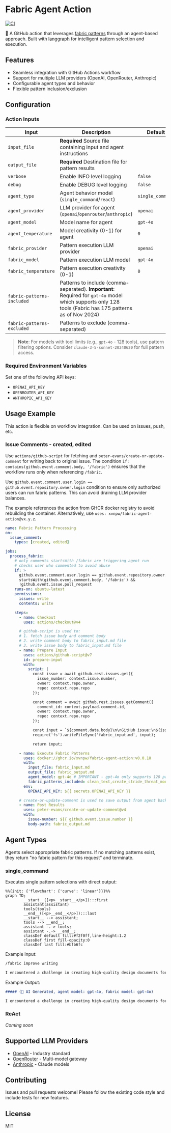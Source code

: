 # Fabric Agent Action

[![CI](https://github.com/xvnpw/fabric-agent-action/actions/workflows/ci.yaml/badge.svg)](https://github.com/xvnpw/fabric-agent-action/actions/workflows/ci.yaml)

🤖 A GitHub action that leverages [fabric patterns](https://github.com/danielmiessler/fabric/tree/main/patterns) through an agent-based approach. Built with [langgraph](https://www.langchain.com/langgraph) for intelligent pattern selection and execution.

## Features

- Seamless integration with GitHub Actions workflow
- Support for multiple LLM providers (OpenAI, OpenRouter, Anthropic)
- Configurable agent types and behavior
- Flexible pattern inclusion/exclusion

## Configuration

### Action Inputs

| Input | Description | Default |
|-------|-------------|---------|
| `input_file` | **Required** Source file containing input and agent instructions | |
| `output_file` | **Required** Destination file for pattern results | |
| `verbose` | Enable INFO level logging | `false` |
| `debug` | Enable DEBUG level logging | `false` |
| `agent_type` | Agent behavior model (`single_command`/`react`) | `single_command` |
| `agent_provider` | LLM provider for agent (`openai`/`openrouter`/`anthropic`) | `openai` |
| `agent_model` | Model name for agent | `gpt-4o` |
| `agent_temperature` | Model creativity (0-1) for agent | `0` |
| `fabric_provider` | Pattern execution LLM provider | `openai` |
| `fabric_model` | Pattern execution LLM model | `gpt-4o` |
| `fabric_temperature` | Pattern execution creativity (0-1) | `0` |
| `fabric-patterns-included` | Patterns to include (comma-separated). **Important**: Required for `gpt-4o` model which supports only 128 tools (Fabric has 175 patterns as of Nov 2024) | |
| `fabric-patterns-excluded` | Patterns to exclude (comma-separated) | |

> **Note**: For models with tool limits (e.g., `gpt-4o` - 128 tools), use pattern filtering options. Consider `claude-3-5-sonnet-20240620` for full pattern access.

### Required Environment Variables

Set one of the following API keys:
- `OPENAI_API_KEY`
- `OPENROUTER_API_KEY`
- `ANTHROPIC_API_KEY`

## Usage Example

This action is flexible on workflow integration. Can be used on issues, push, etc.

### Issue Comments - created, edited

Use `actions/github-script` for fetching and `peter-evans/create-or-update-comment` for writing back to original issue. The condition `if: contains(github.event.comment.body, '/fabric')` ensures that the workflow runs only when referencing `/fabric`.

Use `github.event.comment.user.login == github.event.repository.owner.login` condition to ensure only authorized users can run fabric patterns. This can avoid draining LLM provider balances.

The example references the action from GHCR docker registry to avoid rebuilding the container. Alternatively, use `uses: xvnpw/fabric-agent-action@vx.y.z`.

```yaml
name: Fabric Pattern Processing
on:
  issue_comment:
    types: [created, edited]

jobs:
  process_fabric:
    # only comments startsWith /fabric are triggering agent run
    # checks user who commented to avoid abuse
    if: >
      github.event.comment.user.login == github.event.repository.owner.login &&
      startsWith(github.event.comment.body, '/fabric') &&
      !github.event.issue.pull_request
    runs-on: ubuntu-latest
    permissions:
      issues: write
      contents: write

    steps:
      - name: Checkout
        uses: actions/checkout@v4

      # github-script is used to:
      # 1. fetch issue body and comment body
      # 2. write comment body to fabric_input.md file
      # 3. write issue body to fabric_input.md file
      - name: Prepare Input
        uses: actions/github-script@v7
        id: prepare-input
        with:
          script: |
            const issue = await github.rest.issues.get({
              issue_number: context.issue.number,
              owner: context.repo.owner,
              repo: context.repo.repo
            });

            const comment = await github.rest.issues.getComment({
              comment_id: context.payload.comment.id,
              owner: context.repo.owner,
              repo: context.repo.repo
            });

            const input = `${comment.data.body}\n\nGitHub issue:\n${issue.data.body}`;
            require('fs').writeFileSync('fabric_input.md', input);

            return input;

      - name: Execute Fabric Patterns
        uses: docker://ghcr.io/xvnpw/fabric-agent-action:v0.0.18
        with:
          input_file: fabric_input.md
          output_file: fabric_output.md
          agent_model: gpt-4o # IMPORTANT - gpt-4o only supports 128 patterns - you need to use fabric_patterns_included/fabric_patterns_excluded
          fabric_patterns_included: clean_text,create_stride_threat_model,create_design_document,review_design,refine_design_document,create_threat_scenarios,improve_writing
        env:
          OPENAI_API_KEY: ${{ secrets.OPENAI_API_KEY }}

      # create-or-update-comment is used to save output from agent back to original issue
      - name: Post Results
        uses: peter-evans/create-or-update-comment@v4
        with:
          issue-number: ${{ github.event.issue.number }}
          body-path: fabric_output.md
```

## Agent Types

Agents select appropriate fabric patterns. If no matching patterns exist, they return "no fabric pattern for this request" and terminate.

### single_command

Executes single pattern selections with direct output:

```mermaid
%%{init: {'flowchart': {'curve': 'linear'}}}%%
graph TD;
        __start__([<p>__start__</p>]):::first
        assistant(assistant)
        tools(tools)
        __end__([<p>__end__</p>]):::last
        __start__ --> assistant;
        tools --> __end__;
        assistant -.-> tools;
        assistant -.-> __end__;
        classDef default fill:#f2f0ff,line-height:1.2
        classDef first fill-opacity:0
        classDef last fill:#bfb6fc
```

Example Input:
```markdown
/fabric improve writing

I encountered a challenge in creating high-quality design documents for my threat modeling research. About a year and a half ago, I created AI Nutrition-Pro architecture and have been using it since then. What if it's already in LLMs' training data? Testing threat modeling capabilities could give me false results.
```

Example Output:
```markdown
##### (🤖 AI Generated, agent model: gpt-4o, fabric model: gpt-4o)

I encountered a challenge in creating high-quality design documents for my threat modeling research. About a year and a half ago, I developed the AI Nutrition-Pro architecture and have been using it since then. What if it's already included in the training data of LLMs? Testing threat modeling capabilities could yield false results.
```

### ReAct

*Coming soon*

## Supported LLM Providers

- [OpenAI](https://platform.openai.com/) - Industry standard
- [OpenRouter](https://openrouter.ai/) - Multi-model gateway
- [Anthropic](https://www.anthropic.com/) - Claude models

## Contributing

Issues and pull requests welcome! Please follow the existing code style and include tests for new features.

## License

MIT
